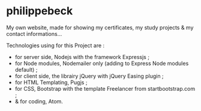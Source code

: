# philippebeck
My own website, made for showing my certificates, my study projects &amp; my contact informations...

Technologies using for this Project are :
- for server side, Nodejs with the framework Expressjs ;
- for Node modules, Nodemailer only (adding to Express Node modules default) ;
- for client side, the librairy jQuery with jQuery Easing plugin ;
- for HTML Templating, Pugjs ;
- for CSS, Bootstrap with the template Freelancer from startbootstrap.com ;
- &amp; for coding, Atom.
